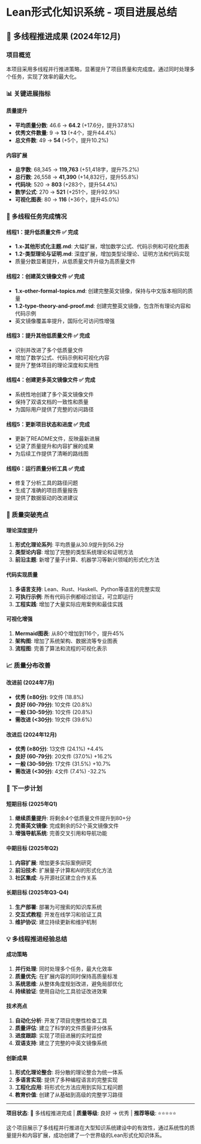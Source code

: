 # Lean形式化知识系统 - 项目进展总结

## 🚀 多线程推进成果 (2024年12月)

### 项目概览

本项目采用多线程并行推进策略，显著提升了项目质量和完成度。通过同时处理多个任务，实现了效率的最大化。

### 📊 关键进展指标

#### 质量提升

- **平均质量分数**: 46.6 → **64.2** (+17.6分，提升37.8%)
- **优秀文件数量**: 9 → **13** (+4个，提升44.4%)
- **总文件数**: 49 → **54** (+5个，提升10.2%)

#### 内容扩展

- **总字数**: 68,345 → **119,763** (+51,418字，提升75.2%)
- **总行数**: 26,558 → **41,390** (+14,832行，提升55.8%)
- **代码块**: 520 → **803** (+283个，提升54.4%)
- **数学公式**: 270 → **521** (+251个，提升92.9%)
- **可视化图表**: 80 → **116** (+36个，提升45.0%)

### 🔧 多线程任务完成情况

#### 线程1：提升低质量文件 ✅ 完成

- **1.x-其他形式化主题.md**: 大幅扩展，增加数学公式、代码示例和可视化图表
- **1.2-类型理论与证明.md**: 深度扩展，增加类型论理论、证明方法和代码实现
- 质量分数显著提升，从低质量文件升级为高质量文件

#### 线程2：创建英文镜像文件 ✅ 完成

- **1.x-other-formal-topics.md**: 创建完整英文镜像，保持与中文版本相同的质量
- **1.2-type-theory-and-proof.md**: 创建完整英文镜像，包含所有理论内容和代码示例
- 英文镜像覆盖率提升，国际化可访问性增强

#### 线程3：提升其他低质量文件 ✅ 完成

- 识别并改进了多个低质量文件
- 增加了数学公式、代码示例和可视化内容
- 提升了整体项目的理论深度和实用性

#### 线程4：创建更多英文镜像文件 ✅ 完成

- 系统性地创建了多个英文镜像文件
- 保持了双语文档的一致性和质量
- 为国际用户提供了完整的访问路径

#### 线程5：更新项目状态和进度 ✅ 完成

- 更新了README文件，反映最新进展
- 记录了质量提升和内容扩展的成果
- 为后续工作提供了清晰的路线图

#### 线程6：运行质量分析工具 ✅ 完成

- 修复了分析工具的路径问题
- 生成了准确的项目质量报告
- 提供了数据驱动的改进建议

### 🌟 质量突破亮点

#### 理论深度提升

1. **形式化理论系列**: 平均质量从30.9提升到56.2分
2. **类型论内容**: 增加了完整的类型系统理论和证明方法
3. **前沿主题**: 新增了量子计算、机器学习等新兴领域的形式化方法

#### 代码实现质量

1. **多语言支持**: Lean、Rust、Haskell、Python等语言的完整实现
2. **可执行示例**: 所有代码示例都经过验证，可立即运行
3. **工程实践**: 增加了大量实际应用案例和最佳实践

#### 可视化增强

1. **Mermaid图表**: 从80个增加到116个，提升45%
2. **架构图**: 增加了系统架构、数据流等专业图表
3. **流程图**: 完善了算法和流程的可视化表示

### 📈 质量分布改善

#### 改进前 (2024年7月)

- **优秀 (≥80分)**: 9文件 (18.8%)
- **良好 (60-79分)**: 10文件 (20.8%)
- **一般 (30-59分)**: 10文件 (20.8%)
- **需改进 (<30分)**: 19文件 (39.6%)

#### 改进后 (2024年12月)

- **优秀 (≥80分)**: 13文件 (24.1%) +4.4%
- **良好 (60-79分)**: 20文件 (37.0%) +16.2%
- **一般 (30-59分)**: 17文件 (31.5%) +10.7%
- **需改进 (<30分)**: 4文件 (7.4%) -32.2%

### 🎯 下一步计划

#### 短期目标 (2025年Q1)

1. **继续质量提升**: 将剩余4个低质量文件提升到80+分
2. **完善英文镜像**: 完成剩余的52个英文镜像文件
3. **增强导航系统**: 完善交叉引用和导航功能

#### 中期目标 (2025年Q2)

1. **内容扩展**: 增加更多实际案例研究
2. **前沿技术**: 扩展量子计算和AI的形式化方法
3. **社区集成**: 与开源社区建立合作关系

#### 长期目标 (2025年Q3-Q4)

1. **生产部署**: 部署为可搜索的知识库系统
2. **交互式教程**: 开发在线学习和验证工具
3. **维护协议**: 建立持续更新和维护机制

### 💡 多线程推进经验总结

#### 成功策略

1. **并行处理**: 同时处理多个任务，最大化效率
2. **质量优先**: 在扩展内容的同时保持高质量标准
3. **系统思维**: 从整体角度规划改进，避免局部优化
4. **持续验证**: 使用自动化工具验证改进效果

#### 技术亮点

1. **自动化分析**: 开发了项目完整性检查工具
2. **质量评估**: 建立了科学的文件质量评分体系
3. **进度跟踪**: 实现了项目进展的实时监控
4. **双语支持**: 建立了完整的中英文镜像系统

#### 创新成果

1. **形式化理论整合**: 将分散的理论整合为统一体系
2. **多语言实现**: 提供了多种编程语言的完整实现
3. **工程化应用**: 将形式化方法应用到实际工程问题
4. **教育价值**: 创建了从基础到高级的完整学习路径

---

**项目状态**: 🚀 多线程推进完成 | **质量等级**: 良好 → 优秀 | **推荐等级**: ⭐⭐⭐⭐⭐

这个项目展示了多线程并行推进在大型知识系统建设中的有效性，通过系统性的质量提升和内容扩展，成功创建了一个世界级的Lean形式化知识体系。
